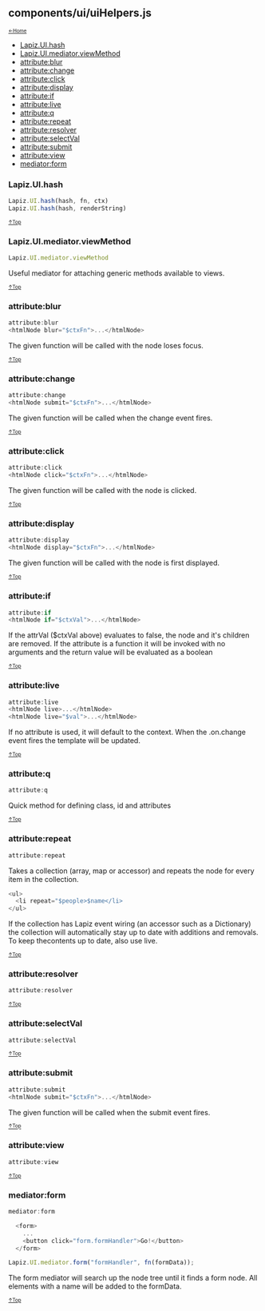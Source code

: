 ## components/ui/uiHelpers.js<a name="__top"></a>

<sub><sup>[&larr;Home](index.md)</sup></sub>

* [Lapiz.UI.hash](#Lapiz.UI.hash)
* [Lapiz.UI.mediator.viewMethod](#Lapiz.UI.mediator.viewMethod)
* [attribute:blur](#attribute:blur)
* [attribute:change](#attribute:change)
* [attribute:click](#attribute:click)
* [attribute:display](#attribute:display)
* [attribute:if](#attribute:if)
* [attribute:live](#attribute:live)
* [attribute:q](#attribute:q)
* [attribute:repeat](#attribute:repeat)
* [attribute:resolver](#attribute:resolver)
* [attribute:selectVal](#attribute:selectVal)
* [attribute:submit](#attribute:submit)
* [attribute:view](#attribute:view)
* [mediator:form](#mediator:form)

### <a name='Lapiz.UI.hash'></a>Lapiz.UI.hash
```javascript
Lapiz.UI.hash(hash, fn, ctx)
Lapiz.UI.hash(hash, renderString)
```

<sub><sup>[&uarr;Top](#__top)</sup></sub>

### <a name='Lapiz.UI.mediator.viewMethod'></a>Lapiz.UI.mediator.viewMethod
```javascript
Lapiz.UI.mediator.viewMethod
```
Useful mediator for attaching generic methods available to views.

<sub><sup>[&uarr;Top](#__top)</sup></sub>

### <a name='attribute:blur'></a>attribute:blur
```javascript
attribute:blur
<htmlNode blur="$ctxFn">...</htmlNode>
```
The given function will be called with the node loses focus.

<sub><sup>[&uarr;Top](#__top)</sup></sub>

### <a name='attribute:change'></a>attribute:change
```javascript
attribute:change
<htmlNode submit="$ctxFn">...</htmlNode>
```
The given function will be called when the change event fires.

<sub><sup>[&uarr;Top](#__top)</sup></sub>

### <a name='attribute:click'></a>attribute:click
```javascript
attribute:click
<htmlNode click="$ctxFn">...</htmlNode>
```
The given function will be called with the node is clicked.

<sub><sup>[&uarr;Top](#__top)</sup></sub>

### <a name='attribute:display'></a>attribute:display
```javascript
attribute:display
<htmlNode display="$ctxFn">...</htmlNode>
```
The given function will be called with the node is first displayed.

<sub><sup>[&uarr;Top](#__top)</sup></sub>

### <a name='attribute:if'></a>attribute:if
```javascript
attribute:if
<htmlNode if="$ctxVal">...</htmlNode>
```
If the attrVal ($ctxVal above) evaluates to false, the node and it's
children are removed. If the attribute is a function it will be invoked
with no arguments and the return value will be evaluated as a boolean

<sub><sup>[&uarr;Top](#__top)</sup></sub>

### <a name='attribute:live'></a>attribute:live
```javascript
attribute:live
<htmlNode live>...</htmlNode>
<htmlNode live="$val">...</htmlNode>
```
If no attribute is used, it will default to the context.
When the .on.change event fires the template will be updated.

<sub><sup>[&uarr;Top](#__top)</sup></sub>

### <a name='attribute:q'></a>attribute:q
```javascript
attribute:q
```
Quick method for defining class, id and attributes

<sub><sup>[&uarr;Top](#__top)</sup></sub>

### <a name='attribute:repeat'></a>attribute:repeat
```javascript
attribute:repeat
```
Takes a collection (array, map or accessor) and repeats the node for every
item in the collection.
```javascript
<ul>
  <li repeat="$people>$name</li>
</ul>
```
If the collection has Lapiz event wiring (an accessor such as a Dictionary)
the collection will automatically stay up to date with additions and
removals. To keep thecontents up to date, also use live.

<sub><sup>[&uarr;Top](#__top)</sup></sub>

### <a name='attribute:resolver'></a>attribute:resolver
```javascript
attribute:resolver
```

<sub><sup>[&uarr;Top](#__top)</sup></sub>

### <a name='attribute:selectVal'></a>attribute:selectVal
```javascript
attribute:selectVal
```

<sub><sup>[&uarr;Top](#__top)</sup></sub>

### <a name='attribute:submit'></a>attribute:submit
```javascript
attribute:submit
<htmlNode submit="$ctxFn">...</htmlNode>
```
The given function will be called when the submit event fires.

<sub><sup>[&uarr;Top](#__top)</sup></sub>

### <a name='attribute:view'></a>attribute:view
```javascript
attribute:view
```

<sub><sup>[&uarr;Top](#__top)</sup></sub>

### <a name='mediator:form'></a>mediator:form
```javascript
mediator:form
```
```javascript
  <form>
    ...
    <button click="form.formHandler">Go!</button>
  </form>
```
```javascript
Lapiz.UI.mediator.form("formHandler", fn(formData));
```
The form mediator will search up the node tree until it finds
a form node. All elements with a name will be added to the
formData.

<sub><sup>[&uarr;Top](#__top)</sup></sub>
